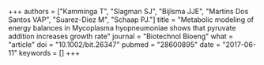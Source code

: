 +++
authors = ["Kamminga T", "Slagman SJ", "Bijlsma JJE", "Martins Dos Santos VAP", "Suarez-Diez M", "Schaap PJ."]
title = "Metabolic modeling of energy balances in Mycoplasma hyopneumoniae shows that pyruvate addition increases growth rate"
journal = "Biotechnol Bioeng"
what = "article"
doi = "10.1002/bit.26347"
pubmed = "28600895"
date = "2017-06-11"
keywords = []
+++


